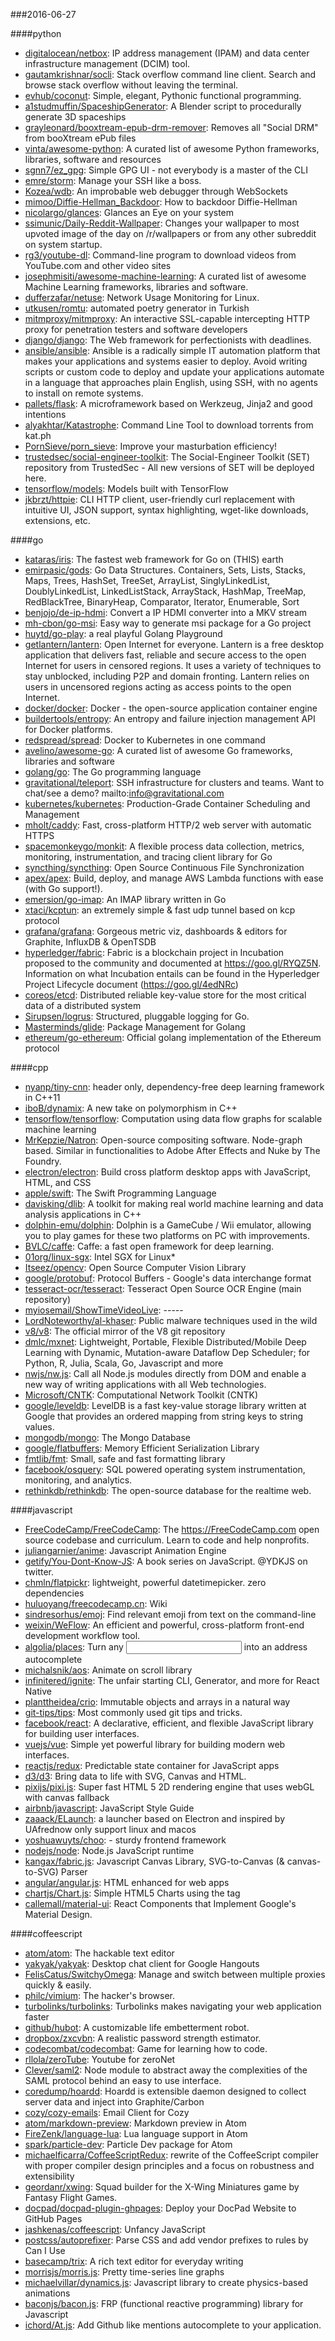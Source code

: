 ###2016-06-27

####python
* [digitalocean/netbox](https://github.com/digitalocean/netbox): IP address management (IPAM) and data center infrastructure management (DCIM) tool.
* [gautamkrishnar/socli](https://github.com/gautamkrishnar/socli): Stack overflow command line client. Search and browse stack overflow without leaving the terminal.
* [evhub/coconut](https://github.com/evhub/coconut): Simple, elegant, Pythonic functional programming.
* [a1studmuffin/SpaceshipGenerator](https://github.com/a1studmuffin/SpaceshipGenerator): A Blender script to procedurally generate 3D spaceships
* [grayleonard/booxtream-epub-drm-remover](https://github.com/grayleonard/booxtream-epub-drm-remover): Removes all "Social DRM" from booXtream ePub files
* [vinta/awesome-python](https://github.com/vinta/awesome-python): A curated list of awesome Python frameworks, libraries, software and resources
* [sgnn7/ez_gpg](https://github.com/sgnn7/ez_gpg): Simple GPG UI - not everybody is a master of the CLI
* [emre/storm](https://github.com/emre/storm): Manage your SSH like a boss.
* [Kozea/wdb](https://github.com/Kozea/wdb): An improbable web debugger through WebSockets
* [mimoo/Diffie-Hellman_Backdoor](https://github.com/mimoo/Diffie-Hellman_Backdoor): How to backdoor Diffie-Hellman
* [nicolargo/glances](https://github.com/nicolargo/glances): Glances an Eye on your system
* [ssimunic/Daily-Reddit-Wallpaper](https://github.com/ssimunic/Daily-Reddit-Wallpaper): Changes your wallpaper to most upvoted image of the day on /r/wallpapers or from any other subreddit on system startup.
* [rg3/youtube-dl](https://github.com/rg3/youtube-dl): Command-line program to download videos from YouTube.com and other video sites
* [josephmisiti/awesome-machine-learning](https://github.com/josephmisiti/awesome-machine-learning): A curated list of awesome Machine Learning frameworks, libraries and software.
* [dufferzafar/netuse](https://github.com/dufferzafar/netuse): Network Usage Monitoring for Linux.
* [utkusen/romtu](https://github.com/utkusen/romtu): automated poetry generator in Turkish
* [mitmproxy/mitmproxy](https://github.com/mitmproxy/mitmproxy): An interactive SSL-capable intercepting HTTP proxy for penetration testers and software developers
* [django/django](https://github.com/django/django): The Web framework for perfectionists with deadlines.
* [ansible/ansible](https://github.com/ansible/ansible): Ansible is a radically simple IT automation platform that makes your applications and systems easier to deploy. Avoid writing scripts or custom code to deploy and update your applications automate in a language that approaches plain English, using SSH, with no agents to install on remote systems.
* [pallets/flask](https://github.com/pallets/flask): A microframework based on Werkzeug, Jinja2 and good intentions
* [alyakhtar/Katastrophe](https://github.com/alyakhtar/Katastrophe): Command Line Tool to download torrents from kat.ph
* [PornSieve/porn_sieve](https://github.com/PornSieve/porn_sieve): Improve your masturbation efficiency!
* [trustedsec/social-engineer-toolkit](https://github.com/trustedsec/social-engineer-toolkit): The Social-Engineer Toolkit (SET) repository from TrustedSec - All new versions of SET will be deployed here.
* [tensorflow/models](https://github.com/tensorflow/models): Models built with TensorFlow
* [jkbrzt/httpie](https://github.com/jkbrzt/httpie): CLI HTTP client, user-friendly curl replacement with intuitive UI, JSON support, syntax highlighting, wget-like downloads, extensions, etc.

####go
* [kataras/iris](https://github.com/kataras/iris): The fastest web framework for Go on (THIS) earth
* [emirpasic/gods](https://github.com/emirpasic/gods): Go Data Structures. Containers, Sets, Lists, Stacks, Maps, Trees, HashSet, TreeSet, ArrayList, SinglyLinkedList, DoublyLinkedList, LinkedListStack, ArrayStack, HashMap, TreeMap, RedBlackTree, BinaryHeap, Comparator, Iterator, Enumerable, Sort
* [benjojo/de-ip-hdmi](https://github.com/benjojo/de-ip-hdmi): Convert a IP HDMI converter into a MKV stream
* [mh-cbon/go-msi](https://github.com/mh-cbon/go-msi): Easy way to generate msi package for a Go project
* [huytd/go-play](https://github.com/huytd/go-play):  a real playful Golang Playground
* [getlantern/lantern](https://github.com/getlantern/lantern):  Open Internet for everyone. Lantern is a free desktop application that delivers fast, reliable and secure access to the open Internet for users in censored regions. It uses a variety of techniques to stay unblocked, including P2P and domain fronting. Lantern relies on users in uncensored regions acting as access points to the open Internet.
* [docker/docker](https://github.com/docker/docker): Docker - the open-source application container engine
* [buildertools/entropy](https://github.com/buildertools/entropy): An entropy and failure injection management API for Docker platforms.
* [redspread/spread](https://github.com/redspread/spread): Docker to Kubernetes in one command
* [avelino/awesome-go](https://github.com/avelino/awesome-go): A curated list of awesome Go frameworks, libraries and software
* [golang/go](https://github.com/golang/go): The Go programming language
* [gravitational/teleport](https://github.com/gravitational/teleport): SSH infrastructure for clusters and teams. Want to chat/see a demo? mailto:info@gravitational.com
* [kubernetes/kubernetes](https://github.com/kubernetes/kubernetes): Production-Grade Container Scheduling and Management
* [mholt/caddy](https://github.com/mholt/caddy): Fast, cross-platform HTTP/2 web server with automatic HTTPS
* [spacemonkeygo/monkit](https://github.com/spacemonkeygo/monkit): A flexible process data collection, metrics, monitoring, instrumentation, and tracing client library for Go
* [syncthing/syncthing](https://github.com/syncthing/syncthing): Open Source Continuous File Synchronization
* [apex/apex](https://github.com/apex/apex): Build, deploy, and manage AWS Lambda functions with ease (with Go support!).
* [emersion/go-imap](https://github.com/emersion/go-imap): An IMAP library written in Go
* [xtaci/kcptun](https://github.com/xtaci/kcptun): an extremely simple & fast udp tunnel based on kcp protocol
* [grafana/grafana](https://github.com/grafana/grafana): Gorgeous metric viz, dashboards & editors for Graphite, InfluxDB & OpenTSDB
* [hyperledger/fabric](https://github.com/hyperledger/fabric): Fabric is a blockchain project in Incubation proposed to the community and documented at https://goo.gl/RYQZ5N. Information on what Incubation entails can be found in the Hyperledger Project Lifecycle document (https://goo.gl/4edNRc)
* [coreos/etcd](https://github.com/coreos/etcd): Distributed reliable key-value store for the most critical data of a distributed system
* [Sirupsen/logrus](https://github.com/Sirupsen/logrus): Structured, pluggable logging for Go.
* [Masterminds/glide](https://github.com/Masterminds/glide): Package Management for Golang
* [ethereum/go-ethereum](https://github.com/ethereum/go-ethereum): Official golang implementation of the Ethereum protocol

####cpp
* [nyanp/tiny-cnn](https://github.com/nyanp/tiny-cnn): header only, dependency-free deep learning framework in C++11
* [iboB/dynamix](https://github.com/iboB/dynamix):  A new take on polymorphism in C++
* [tensorflow/tensorflow](https://github.com/tensorflow/tensorflow): Computation using data flow graphs for scalable machine learning
* [MrKepzie/Natron](https://github.com/MrKepzie/Natron): Open-source compositing software. Node-graph based. Similar in functionalities to Adobe After Effects and Nuke by The Foundry.
* [electron/electron](https://github.com/electron/electron): Build cross platform desktop apps with JavaScript, HTML, and CSS
* [apple/swift](https://github.com/apple/swift): The Swift Programming Language
* [davisking/dlib](https://github.com/davisking/dlib): A toolkit for making real world machine learning and data analysis applications in C++
* [dolphin-emu/dolphin](https://github.com/dolphin-emu/dolphin): Dolphin is a GameCube / Wii emulator, allowing you to play games for these two platforms on PC with improvements.
* [BVLC/caffe](https://github.com/BVLC/caffe): Caffe: a fast open framework for deep learning.
* [01org/linux-sgx](https://github.com/01org/linux-sgx): Intel SGX for Linux*
* [Itseez/opencv](https://github.com/Itseez/opencv): Open Source Computer Vision Library
* [google/protobuf](https://github.com/google/protobuf): Protocol Buffers - Google's data interchange format
* [tesseract-ocr/tesseract](https://github.com/tesseract-ocr/tesseract): Tesseract Open Source OCR Engine (main repository)
* [myiosemail/ShowTimeVideoLive](https://github.com/myiosemail/ShowTimeVideoLive): -----
* [LordNoteworthy/al-khaser](https://github.com/LordNoteworthy/al-khaser): Public malware techniques used in the wild
* [v8/v8](https://github.com/v8/v8): The official mirror of the V8 git repository
* [dmlc/mxnet](https://github.com/dmlc/mxnet): Lightweight, Portable, Flexible Distributed/Mobile Deep Learning with Dynamic, Mutation-aware Dataflow Dep Scheduler; for Python, R, Julia, Scala, Go, Javascript and more
* [nwjs/nw.js](https://github.com/nwjs/nw.js): Call all Node.js modules directly from DOM and enable a new way of writing applications with all Web technologies.
* [Microsoft/CNTK](https://github.com/Microsoft/CNTK): Computational Network Toolkit (CNTK)
* [google/leveldb](https://github.com/google/leveldb): LevelDB is a fast key-value storage library written at Google that provides an ordered mapping from string keys to string values.
* [mongodb/mongo](https://github.com/mongodb/mongo): The Mongo Database
* [google/flatbuffers](https://github.com/google/flatbuffers): Memory Efficient Serialization Library
* [fmtlib/fmt](https://github.com/fmtlib/fmt): Small, safe and fast formatting library
* [facebook/osquery](https://github.com/facebook/osquery): SQL powered operating system instrumentation, monitoring, and analytics.
* [rethinkdb/rethinkdb](https://github.com/rethinkdb/rethinkdb): The open-source database for the realtime web.

####javascript
* [FreeCodeCamp/FreeCodeCamp](https://github.com/FreeCodeCamp/FreeCodeCamp): The https://FreeCodeCamp.com open source codebase and curriculum. Learn to code and help nonprofits.
* [juliangarnier/anime](https://github.com/juliangarnier/anime): Javascript Animation Engine
* [getify/You-Dont-Know-JS](https://github.com/getify/You-Dont-Know-JS): A book series on JavaScript. @YDKJS on twitter.
* [chmln/flatpickr](https://github.com/chmln/flatpickr): lightweight, powerful datetimepicker. zero dependencies
* [huluoyang/freecodecamp.cn](https://github.com/huluoyang/freecodecamp.cn): Wiki
* [sindresorhus/emoj](https://github.com/sindresorhus/emoj): Find relevant emoji from text on the command-line      
* [weixin/WeFlow](https://github.com/weixin/WeFlow): An efficient and powerful, cross-platform front-end development workflow tool.
* [algolia/places](https://github.com/algolia/places):  Turn any <input> into an address autocomplete
* [michalsnik/aos](https://github.com/michalsnik/aos): Animate on scroll library
* [infinitered/ignite](https://github.com/infinitered/ignite): The unfair starting CLI, Generator, and more for React Native
* [planttheidea/crio](https://github.com/planttheidea/crio): Immutable objects and arrays in a natural way
* [git-tips/tips](https://github.com/git-tips/tips): Most commonly used git tips and tricks.
* [facebook/react](https://github.com/facebook/react): A declarative, efficient, and flexible JavaScript library for building user interfaces.
* [vuejs/vue](https://github.com/vuejs/vue): Simple yet powerful library for building modern web interfaces.
* [reactjs/redux](https://github.com/reactjs/redux): Predictable state container for JavaScript apps
* [d3/d3](https://github.com/d3/d3): Bring data to life with SVG, Canvas and HTML. 
* [pixijs/pixi.js](https://github.com/pixijs/pixi.js): Super fast HTML 5 2D rendering engine that uses webGL with canvas fallback
* [airbnb/javascript](https://github.com/airbnb/javascript): JavaScript Style Guide
* [zaaack/ELaunch](https://github.com/zaaack/ELaunch): a launcher based on Electron and inspired by UAfrednow only support linux and macos
* [yoshuawuyts/choo](https://github.com/yoshuawuyts/choo):  - sturdy frontend framework
* [nodejs/node](https://github.com/nodejs/node): Node.js JavaScript runtime 
* [kangax/fabric.js](https://github.com/kangax/fabric.js): Javascript Canvas Library, SVG-to-Canvas (& canvas-to-SVG) Parser
* [angular/angular.js](https://github.com/angular/angular.js): HTML enhanced for web apps
* [chartjs/Chart.js](https://github.com/chartjs/Chart.js): Simple HTML5 Charts using the <canvas> tag
* [callemall/material-ui](https://github.com/callemall/material-ui): React Components that Implement Google's Material Design.

####coffeescript
* [atom/atom](https://github.com/atom/atom): The hackable text editor
* [yakyak/yakyak](https://github.com/yakyak/yakyak): Desktop chat client for Google Hangouts
* [FelisCatus/SwitchyOmega](https://github.com/FelisCatus/SwitchyOmega): Manage and switch between multiple proxies quickly & easily.
* [philc/vimium](https://github.com/philc/vimium): The hacker's browser.
* [turbolinks/turbolinks](https://github.com/turbolinks/turbolinks): Turbolinks makes navigating your web application faster
* [github/hubot](https://github.com/github/hubot): A customizable life embetterment robot.
* [dropbox/zxcvbn](https://github.com/dropbox/zxcvbn): A realistic password strength estimator.
* [codecombat/codecombat](https://github.com/codecombat/codecombat): Game for learning how to code.
* [rllola/zeroTube](https://github.com/rllola/zeroTube): Youtube for zeroNet
* [Clever/saml2](https://github.com/Clever/saml2): Node module to abstract away the complexities of the SAML protocol behind an easy to use interface.
* [coredump/hoardd](https://github.com/coredump/hoardd): Hoardd is extensible daemon designed to collect server data and inject into Graphite/Carbon
* [cozy/cozy-emails](https://github.com/cozy/cozy-emails): Email Client for Cozy
* [atom/markdown-preview](https://github.com/atom/markdown-preview): Markdown preview in Atom
* [FireZenk/language-lua](https://github.com/FireZenk/language-lua): Lua language support in Atom
* [spark/particle-dev](https://github.com/spark/particle-dev): Particle Dev package for Atom
* [michaelficarra/CoffeeScriptRedux](https://github.com/michaelficarra/CoffeeScriptRedux):  rewrite of the CoffeeScript compiler with proper compiler design principles and a focus on robustness and extensibility
* [geordanr/xwing](https://github.com/geordanr/xwing): Squad builder for the X-Wing Miniatures game by Fantasy Flight Games.
* [docpad/docpad-plugin-ghpages](https://github.com/docpad/docpad-plugin-ghpages): Deploy your DocPad Website to GitHub Pages
* [jashkenas/coffeescript](https://github.com/jashkenas/coffeescript): Unfancy JavaScript
* [postcss/autoprefixer](https://github.com/postcss/autoprefixer): Parse CSS and add vendor prefixes to rules by Can I Use
* [basecamp/trix](https://github.com/basecamp/trix): A rich text editor for everyday writing
* [morrisjs/morris.js](https://github.com/morrisjs/morris.js): Pretty time-series line graphs
* [michaelvillar/dynamics.js](https://github.com/michaelvillar/dynamics.js): Javascript library to create physics-based animations
* [baconjs/bacon.js](https://github.com/baconjs/bacon.js): FRP (functional reactive programming) library for Javascript
* [ichord/At.js](https://github.com/ichord/At.js): Add Github like mentions autocomplete to your application.

